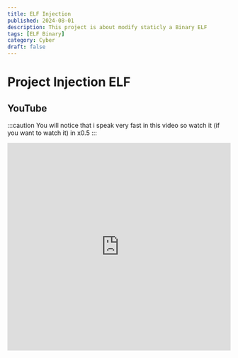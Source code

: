 ```yaml
---
title: ELF Injection
published: 2024-08-01
description: This project is about modify staticly a Binary ELF
tags: [ELF Binary]
category: Cyber
draft: false
---
```

# Project Injection ELF




## YouTube
:::caution
You will notice that i speak very fast in this video so watch it (if you want to watch it) in x0.5
:::

<iframe width="100%" height="468" src="https://www.youtube.com/embed/blTEiCCpNX4?si=6G8HHAi2mcMBidM4" title="YouTube video player" frameborder="0" allow="accelerometer; autoplay; clipboard-write; encrypted-media; gyroscope; picture-in-picture; web-share" referrerpolicy="strict-origin-when-cross-origin" allowfullscreen></iframe>

